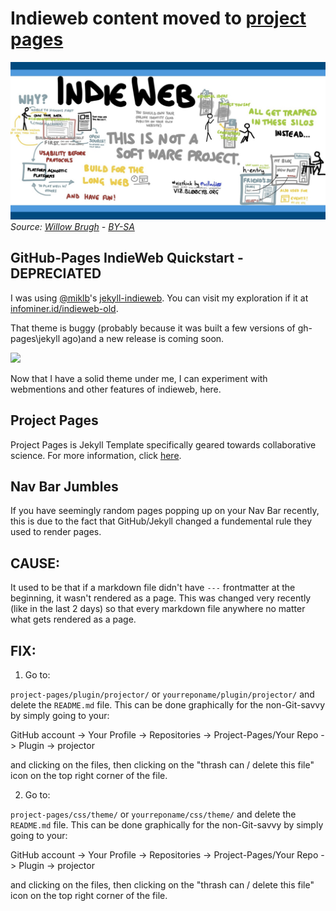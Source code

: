 # Indieweb content moved to [project pages](http://infominer.id/web-work/tags/indieweb/)

![](img/indieweb-willow-brugh.jpg)
*Source: [Willow Brugh](https://www.flickr.com/photos/willowbl00/13199772894) - [BY-SA](https://creativecommons.org/licenses/by-sa/2.0/)*

## GitHub-Pages IndieWeb Quickstart -DEPRECIATED

I was using [@miklb](https://github.com/miklb)'s [jekyll-indieweb](https://github.com/miklb/jekyll-indieweb). You can visit my exploration if it at [infominer.id/indieweb-old](https://infominer.id/indieweb-old). 

That theme is buggy (probably because it was built a few versions of gh-pages\jekyll ago)and a new release is coming soon. 

[![](https://imgur.com/LrC8gO8.png)](https://github.com/miklb/jekyll-indieweb/pull/25#issuecomment-494123723)


Now that I have a solid theme under me, I can experiment with webmentions and other features of indieweb, here. 

## Project Pages

Project Pages is Jekyll Template specifically geared towards collaborative science. For more information, click [here](https://github.com/projectpages/project-pages/wiki/).

## Nav Bar Jumbles

If you have seemingly random pages popping up on your Nav Bar recently, this is due to the fact that GitHub/Jekyll changed a fundemental rule they used to render pages. 

## CAUSE:
It used to be that if a markdown file didn't have `---` frontmatter at the beginning, it wasn't rendered as a page. This was changed very recently (like in the last 2 days) so that every markdown file anywhere no matter what gets rendered as a page.  

## FIX:

1) Go to:

`project-pages/plugin/projector/` or `yourreponame/plugin/projector/` and delete the `README.md` file. This can be done graphically for the non-Git-savvy by simply going to your:

GitHub account -> Your Profile -> Repositories -> Project-Pages/Your Repo -> Plugin -> projector 

and clicking on the files, then clicking on the "thrash can / delete this file" icon on the top right corner of the file.

2) Go to:

`project-pages/css/theme/` or `yourreponame/css/theme/` and delete the `README.md` file. This can be done graphically for the non-Git-savvy by simply going to your:

GitHub account -> Your Profile -> Repositories -> Project-Pages/Your Repo -> Plugin -> projector 

and clicking on the files, then clicking on the "thrash can / delete this file" icon on the top right corner of the file.

